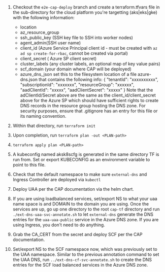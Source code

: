 1. Checkout the `e2e-cap-deploy` branch and create a terraform.tfvars file in the sub-directory for the cloud platform you're targetting (aks|eks|gke) with the following information:
    -  location
    -  az_resource_group 
    -  ssh_public_key (SSH key file to SSH into worker nodes)
    -  agent_admin(SSH user name)
    -  client_id (Azure Service Principal client id - must be created with `az ad sp create-for-rbac`, cannot be created via portal)  
    -  client_secret ( Azure SP client secret)
    - cluster_labels (any cluster labels, an optional map of key value pairs)
    - scf_domain (your domain where CAP will be deployed)
    - azure_dns_json set this to the filesystem location of  a file azure-dns.json that contains the following info:
    {
        "tenantId": "xxxxxxxxxx",
        "subscriptionId": "xxxxxxx",
        "resourceGroup": "xxxxxx",
        "aadClientId": "xxxxx",
        "aadClientSecret": "xxxxx"
    }
Note that the adClientId/Secret above are the same as the client_id/client_secret above for the Azure SP which should have sufficient rights to create DNS records in the resource group hosting the DNS zone. For security purposes, ensure that .gitignore has an entry for this file or its naming convention.

2. Within that directory, run `terraform init`

3. Upon completion, run `terraform plan -out <PLAN-path>`

4. `terraform apply plan <PLAN-path>`

5. A kubeconfig named aksk8scfg is generated in the same directory TF is run from. Set or export KUBECONFIG as an environment variable to point to this file.

6. Check that the default namespace to make sure `external-dns` and Ingress Controller are deployed via `kubectl`

7. Deploy UAA per the CAP documentation via the helm chart.

8. If you are using loadbalanced services, set/export NS to what your uaa name space is and DOMAIN to the domain you are using. Once the services are up, go up one directory to the root `cap-tf` directory and run `./ext-dns-uaa-svc-annotate.sh` to let `external-dns` generate the DNS entries for the `uaa-uaa-public` service in the Azure DNS zone. If you are using Ingress, you don't need to do anything. 

9. Grab the CA_CERT from the secret and deploy SCF per the CAP documentation.

10. Set/export NS to the SCF namespace now, which was previously set to the UAA namespace. Similar to the previous annotation command to set the UAA DNS, run `../ext-dns-cf-svc-annotate.sh` to create the DNS entries for the SCF load balanced services in the Azure DNS zone.
  
